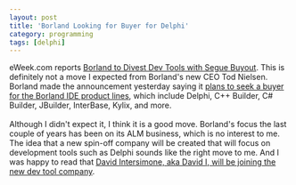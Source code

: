 ```yaml
---
layout: post
title: 'Borland Looking for Buyer for Delphi'
category: programming
tags: [delphi]
---
```


eWeek.com reports <a href="http://www.eweek.com/article2/0,1895,1922384,00.asp?kc=ewnws020806dtx1k0000599">Borland to Divest Dev Tools with Segue Buyout</a>.  This is definitely not a move I expected from Borland's new CEO Tod Nielsen.  Borland made the announcement yesterday saying it <a href="http://www.borland.com/us/company/news/press_releases/2006/02_08_06_borland_acquires_segue_software.html">plans to seek a buyer for the Borland IDE product lines</a>, which include Delphi, C++ Builder, C# Builder, JBuilder, InterBase, Kylix, and more.<br /><br />Although I didn't expect it, I think it is a good move.  Borland's focus the last couple of years has been on its ALM business, which is no interest to me.  The idea that a new spin-off company will be created that will focus on development tools such as Delphi sounds like the right move to me.  And I was happy to read that <a href="http://blogs.borland.com/davidi/archive/2006/02/08/23013.aspx">David Intersimone, aka David I, will be joining the new dev tool company</a>.
